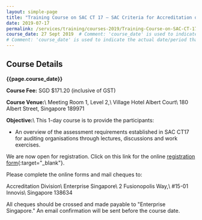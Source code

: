 ```yaml
---
layout: simple-page
title: "Training Course on SAC CT 17 – SAC Criteria for Accreditation of Auditing Organisations"
date: 2019-07-17
permalink: /services/training/courses-2019/Training-Course-on-SAC-CT-17
course_date: 27 Sept 2019  # Comment: 'course_date' is used to indicate the actual date/period that the course will be held
# Comment: 'course_date' is used to indicate the actual date/period that the course will be held
---
```


## Course Details
**{{page.course_date}}**
<!-- comment: page.course_date will display the same data as the 'course_date' in the top header code snippet -->

**Course Fee:** SGD $171.20 (inclusive of GST)

**Course Venue:**\\
Meeting Room 1, Level 2,\\
Village Hotel Albert Court\\
180 Albert Street, Singapore 189971
<!-- COMMENT: The double backslashes are used to denote a line break without paragraph spacing -->
 
**Objective:**\\
This 1-day course is to provide the participants:

* An overview of the assessment requirements established in SAC CT17 for auditing organisations through lectures, discussions and work exercises.

We are now open for registration. Click on this link for the online [registration form](https://form.gov.sg/5d3036df5f62720018314389){:target="&#95;blank"}.
<!-- COMMENT: The {:target="&#95;blank"} syntax at the end of the Markdown webpage URL is used to open the URL in a new window tab -->

Please complete the online forms and mail cheques to:

Accreditation Division\\
Enterprise Singapore\\
2 Fusionopolis Way,\\
#15-01 Innovis\\
Singapore 138634
<!-- COMMENT: The double backslashes are used to denote a new line break without the paragraph spacing -->

All cheques should be crossed and made payable to "Enterprise Singapore." An email confirmation will be sent before the course date. 
